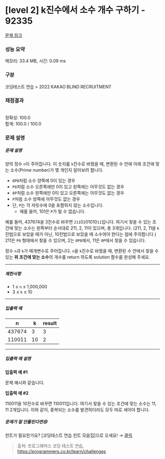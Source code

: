 # [level 2] k진수에서 소수 개수 구하기 - 92335 

[문제 링크](https://school.programmers.co.kr/learn/courses/30/lessons/92335) 

### 성능 요약

메모리: 33.4 MB, 시간: 0.09 ms

### 구분

코딩테스트 연습 > 2022 KAKAO BLIND RECRUITMENT

### 채점결과

<br/>정확성: 100.0<br/>합계: 100.0 / 100.0

### 문제 설명

<h5 style="user-select: auto;">문제 설명</h5>

<p style="user-select: auto;">양의 정수 <code style="user-select: auto;">n</code>이 주어집니다. 이 숫자를 <code style="user-select: auto;">k</code>진수로 바꿨을 때, 변환된 수 안에 아래 조건에 맞는 소수(Prime number)가 몇 개인지 알아보려 합니다.</p>

<ul style="user-select: auto;">
<li style="user-select: auto;"><code style="user-select: auto;">0P0</code>처럼 소수 양쪽에 0이 있는 경우</li>
<li style="user-select: auto;"><code style="user-select: auto;">P0</code>처럼 소수 오른쪽에만 0이 있고 왼쪽에는 아무것도 없는 경우</li>
<li style="user-select: auto;"><code style="user-select: auto;">0P</code>처럼 소수 왼쪽에만 0이 있고 오른쪽에는 아무것도 없는 경우</li>
<li style="user-select: auto;"><code style="user-select: auto;">P</code>처럼 소수 양쪽에 아무것도 없는 경우</li>
<li style="user-select: auto;">단, <code style="user-select: auto;">P</code>는 각 자릿수에 0을 포함하지 않는 소수입니다.

<ul style="user-select: auto;">
<li style="user-select: auto;">예를 들어, 101은 <code style="user-select: auto;">P</code>가 될 수 없습니다.</li>
</ul></li>
</ul>

<p style="user-select: auto;">예를 들어, 437674을 3진수로 바꾸면 <code style="user-select: auto;">211</code>0<code style="user-select: auto;">2</code>01010<code style="user-select: auto;">11</code>입니다. 여기서 찾을 수 있는 조건에 맞는 소수는 왼쪽부터 순서대로 211, 2, 11이 있으며, 총 3개입니다. (211, 2, 11을 <code style="user-select: auto;">k</code>진법으로 보았을 때가 아닌, 10진법으로 보았을 때 소수여야 한다는 점에 주의합니다.) 211은 <code style="user-select: auto;">P0</code> 형태에서 찾을 수 있으며, 2는 <code style="user-select: auto;">0P0</code>에서, 11은 <code style="user-select: auto;">0P</code>에서 찾을 수 있습니다.</p>

<p style="user-select: auto;">정수 <code style="user-select: auto;">n</code>과 <code style="user-select: auto;">k</code>가 매개변수로 주어집니다. <code style="user-select: auto;">n</code>을 <code style="user-select: auto;">k</code>진수로 바꿨을 때, 변환된 수 안에서 찾을 수 있는 <strong style="user-select: auto;">위 조건에 맞는 소수</strong>의 개수를 return 하도록 solution 함수를 완성해 주세요.</p>

<hr style="user-select: auto;">

<h5 style="user-select: auto;">제한사항</h5>

<ul style="user-select: auto;">
<li style="user-select: auto;">1 ≤ <code style="user-select: auto;">n</code> ≤ 1,000,000</li>
<li style="user-select: auto;">3 ≤ <code style="user-select: auto;">k</code> ≤ 10</li>
</ul>

<hr style="user-select: auto;">

<h5 style="user-select: auto;">입출력 예</h5>
<table class="table" style="user-select: auto;">
        <thead style="user-select: auto;"><tr style="user-select: auto;">
<th style="user-select: auto;">n</th>
<th style="user-select: auto;">k</th>
<th style="user-select: auto;">result</th>
</tr>
</thead>
        <tbody style="user-select: auto;"><tr style="user-select: auto;">
<td style="user-select: auto;">437674</td>
<td style="user-select: auto;">3</td>
<td style="user-select: auto;">3</td>
</tr>
<tr style="user-select: auto;">
<td style="user-select: auto;">110011</td>
<td style="user-select: auto;">10</td>
<td style="user-select: auto;">2</td>
</tr>
</tbody>
      </table>
<hr style="user-select: auto;">

<h5 style="user-select: auto;">입출력 예 설명</h5>

<p style="user-select: auto;"><strong style="user-select: auto;">입출력 예 #1</strong></p>

<p style="user-select: auto;">문제 예시와 같습니다. </p>

<p style="user-select: auto;"><strong style="user-select: auto;">입출력 예 #2</strong></p>

<p style="user-select: auto;">110011을 10진수로 바꾸면 110011입니다. 여기서 찾을 수 있는 조건에 맞는 소수는 11, 11 2개입니다. 이와 같이, 중복되는 소수를 발견하더라도 모두 따로 세어야 합니다.</p>

<h5 style="user-select: auto;">문제가 잘 안풀린다면😢</h5>

<p style="user-select: auto;">힌트가 필요한가요? [코딩테스트 연습 힌트 모음집]으로 오세요! → <a href="https://school.programmers.co.kr/learn/courses/14743?itm_content=lesson92335" target="_blank" rel="noopener" style="user-select: auto;">클릭</a></p>


> 출처: 프로그래머스 코딩 테스트 연습, https://programmers.co.kr/learn/challenges